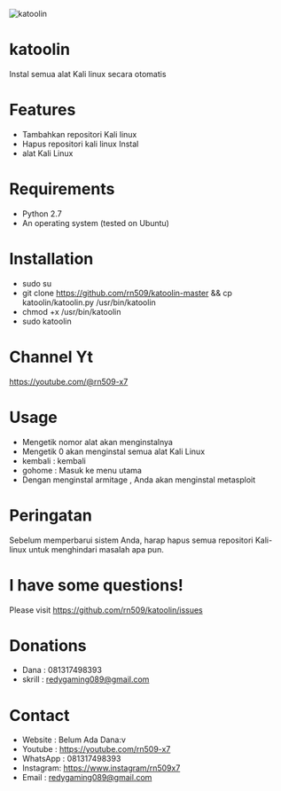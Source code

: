 ![katoolin](https://cloud.githubusercontent.com/assets/8742190/9415562/83397aae-4840-11e5-8f72-28dfffcc70a9.png)
# katoolin
Instal semua alat Kali linux secara otomatis

# Features
- Tambahkan repositori Kali linux
- Hapus repositori kali linux Instal 
- alat Kali Linux 

# Requirements
- Python 2.7
- An operating system (tested on Ubuntu)

# Installation
- sudo su
- git clone https://github.com/rn509/katoolin-master && cp katoolin/katoolin.py /usr/bin/katoolin
- chmod +x /usr/bin/katoolin
- sudo katoolin 

# Channel Yt
https://youtube.com/@rn509-x7

# Usage
- Mengetik nomor alat akan menginstalnya
- Mengetik 0 akan menginstal semua alat Kali Linux
- kembali : kembali 
- gohome : Masuk ke menu utama
- Dengan menginstal armitage , Anda akan menginstal metasploit

# Peringatan 
Sebelum memperbarui sistem Anda, harap hapus semua repositori Kali-linux untuk menghindari masalah apa pun.

# I have some questions!

Please visit https://github.com/rn509/katoolin/issues

# Donations
- Dana : 081317498393
- skrill : redygaming089@gmail.com


# Contact
- Website : Belum Ada Dana:v
- Youtube : https://youtube.com/rn509-x7
- WhatsApp : 081317498393
- Instagram: https://www.instagram/rn509x7
- Email : redygaming089@gmail.com
